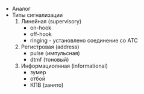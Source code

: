 

- Аналог
- Типы сигнализации
  1. Линейная (supervisory)
     - on-hook
     - off-hook
     - ringing - установлено соединение со АТС
  2. Регистровая (address)
     - pulse (импульсная)
     - dtmf (тоновый)
  3. Информациолнная (informational)
     - зумер
     - отбой
     - КПВ (занято)
